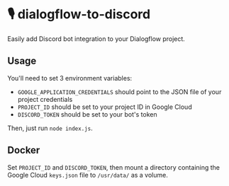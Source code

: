 🎙 dialogflow-to-discord
========================

Easily add Discord bot integration to your Dialogflow project.

## Usage

You'll need to set 3 environment variables:
- `GOOGLE_APPLICATION_CREDENTIALS` should point to the JSON file of your project credentials
- `PROJECT_ID` should be set to your project ID in Google Cloud
- `DISCORD_TOKEN` should be set to your bot's token

Then, just run `node index.js`.

## Docker

Set `PROJECT_ID` and `DISCORD_TOKEN`, then mount a directory containing the Google Cloud `keys.json` file to `/usr/data/` as a volume. 
